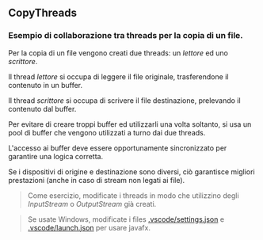 ## CopyThreads
### Esempio di collaborazione tra threads per la copia di un file.
Per la copia di un file vengono creati due threads: un *lettore* ed uno *scrittore*.

Il thread *lettore* si occupa di leggere il file originale, trasferendone il contenuto in un buffer.

Il thread *scrittore* si occupa di scrivere il file destinazione, prelevando il contenuto dal buffer.

Per evitare di creare troppi buffer ed utilizzarli una volta soltanto, si usa un pool di buffer che vengono utilizzati a turno dai due threads.

L'accesso ai buffer deve essere opportunamente sincronizzato per garantire una logica corretta.

Se i dispositivi di origine e destinazione sono diversi, ciò garantisce migliori prestazioni (anche in caso di stream non legati ai file).

>Come esercizio, modificate i threads in modo che utilizzino degli *InputStream* o *OutputStream* già creati.

>Se usate Windows, modificate i files [.vscode/settings.json](.vscode/settings.json) e [.vscode/launch.json](.vscode/launch.json) per usare javafx.